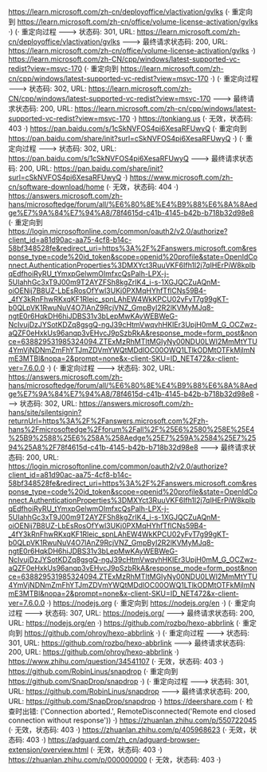 https://learn.microsoft.com/zh-cn/deployoffice/vlactivation/gvlks (· 重定向到 https://learn.microsoft.com/zh-cn/office/volume-license-activation/gvlks ·)
(· 重定向过程 ---> 状态码: 301, URL: https://learn.microsoft.com/zh-cn/deployoffice/vlactivation/gvlks ---> 最终请求状态码: 200, URL: https://learn.microsoft.com/zh-cn/office/volume-license-activation/gvlks ·)
https://learn.microsoft.com/zh-CN/cpp/windows/latest-supported-vc-redist?view=msvc-170 (· 重定向到 https://learn.microsoft.com/zh-cn/cpp/windows/latest-supported-vc-redist?view=msvc-170 ·)
(· 重定向过程 ---> 状态码: 302, URL: https://learn.microsoft.com/zh-CN/cpp/windows/latest-supported-vc-redist?view=msvc-170 ---> 最终请求状态码: 200, URL: https://learn.microsoft.com/zh-cn/cpp/windows/latest-supported-vc-redist?view=msvc-170 ·)
https://tonkiang.us (· 无效，状态码: 403 ·)
https://pan.baidu.com/s/1cSkNVFOS4pi6XesaRFUwyQ (· 重定向到 https://pan.baidu.com/share/init?surl=cSkNVFOS4pi6XesaRFUwyQ ·)
(· 重定向过程 ---> 状态码: 302, URL: https://pan.baidu.com/s/1cSkNVFOS4pi6XesaRFUwyQ ---> 最终请求状态码: 200, URL: https://pan.baidu.com/share/init?surl=cSkNVFOS4pi6XesaRFUwyQ ·)
https://www.microsoft.com/zh-cn/software-download/home (· 无效，状态码: 404 ·)
https://answers.microsoft.com/zh-hans/microsoftedge/forum/all/%E6%80%8E%E4%B9%88%E6%8A%8Aedge%E7%9A%84%E7%94%A8/78f4615d-c41b-4145-b42b-b718b32d98e8 (· 重定向到 https://login.microsoftonline.com/common/oauth2/v2.0/authorize?client_id=a81d90ac-aa75-4cf8-b14c-58bf348528fe&redirect_uri=https%3A%2F%2Fanswers.microsoft.com&response_type=code%20id_token&scope=openid%20profile&state=OpenIdConnect.AuthenticationProperties%3DMXYct3RuuVKF6Ifh1l2j7qIHErPiW8kplbqEdfhoiRyRU_tYmxpGelwmOImfxcQsPalh-LPX-j-5UIahhGc3xT9J00m9T2AYZFSh8kgZrIK4_i-s-1XGJQCZuAQnM-oiOENij7B8UZ-LbEsRosOfYwl3UKj0PXMqHYhfTflCNs59B4-_4fY3kRnFhwRKxqKF1Rleic_spnLAhEW4WkKPCU02yFvT7g99gKT-b0QLpVK1RwuNuV4O7lAnZ9RcjVNZ_GmpByI2R2lKVMyMJq8-ngtE0r6HqkDH6hiJDBS31v3bLepMwKAyWEBWeG-NcIvujDzJYSotKDZq8gsgQ-ngJ39cHtmVwqvhHKIEr3UpjH0mM_G_OCZwz-aQZF0eHxkUs96anqp3vEHvcJ9pSzbRkA&response_mode=form_post&nonce=638829531985324094.ZTExMzRhMTItMGIyNy00NDU0LWI2MmMtYTU4YmVjNDNmZmFhYTJmZDVmYWQtMDdlOC00OWQ1LTlkODMtOTFkMjlmNmE3MTBl&nopa=2&prompt=none&x-client-SKU=ID_NET472&x-client-ver=7.6.0.0 ·)
(· 重定向过程 ---> 状态码: 302, URL: https://answers.microsoft.com/zh-hans/microsoftedge/forum/all/%E6%80%8E%E4%B9%88%E6%8A%8Aedge%E7%9A%84%E7%94%A8/78f4615d-c41b-4145-b42b-b718b32d98e8 ---> 状态码: 302, URL: https://answers.microsoft.com/zh-hans/site/silentsignin?returnUrl=https%3A%2F%2Fanswers.microsoft.com%2Fzh-hans%2Fmicrosoftedge%2Fforum%2Fall%2F%25E6%2580%258E%25E4%25B9%2588%25E6%258A%258Aedge%25E7%259A%2584%25E7%2594%25A8%2F78f4615d-c41b-4145-b42b-b718b32d98e8 ---> 最终请求状态码: 200, URL: https://login.microsoftonline.com/common/oauth2/v2.0/authorize?client_id=a81d90ac-aa75-4cf8-b14c-58bf348528fe&redirect_uri=https%3A%2F%2Fanswers.microsoft.com&response_type=code%20id_token&scope=openid%20profile&state=OpenIdConnect.AuthenticationProperties%3DMXYct3RuuVKF6Ifh1l2j7qIHErPiW8kplbqEdfhoiRyRU_tYmxpGelwmOImfxcQsPalh-LPX-j-5UIahhGc3xT9J00m9T2AYZFSh8kgZrIK4_i-s-1XGJQCZuAQnM-oiOENij7B8UZ-LbEsRosOfYwl3UKj0PXMqHYhfTflCNs59B4-_4fY3kRnFhwRKxqKF1Rleic_spnLAhEW4WkKPCU02yFvT7g99gKT-b0QLpVK1RwuNuV4O7lAnZ9RcjVNZ_GmpByI2R2lKVMyMJq8-ngtE0r6HqkDH6hiJDBS31v3bLepMwKAyWEBWeG-NcIvujDzJYSotKDZq8gsgQ-ngJ39cHtmVwqvhHKIEr3UpjH0mM_G_OCZwz-aQZF0eHxkUs96anqp3vEHvcJ9pSzbRkA&response_mode=form_post&nonce=638829531985324094.ZTExMzRhMTItMGIyNy00NDU0LWI2MmMtYTU4YmVjNDNmZmFhYTJmZDVmYWQtMDdlOC00OWQ1LTlkODMtOTFkMjlmNmE3MTBl&nopa=2&prompt=none&x-client-SKU=ID_NET472&x-client-ver=7.6.0.0 ·)
https://nodejs.org (· 重定向到 https://nodejs.org/en ·)
(· 重定向过程 ---> 状态码: 307, URL: https://nodejs.org/ ---> 最终请求状态码: 200, URL: https://nodejs.org/en ·)
https://github.com/rozbo/hexo-abbrlink (· 重定向到 https://github.com/ohroy/hexo-abbrlink ·)
(· 重定向过程 ---> 状态码: 301, URL: https://github.com/rozbo/hexo-abbrlink ---> 最终请求状态码: 200, URL: https://github.com/ohroy/hexo-abbrlink ·)
https://www.zhihu.com/question/34541107 (· 无效，状态码: 403 ·)
https://github.com/RobinLinus/snapdrop (· 重定向到 https://github.com/SnapDrop/snapdrop ·)
(· 重定向过程 ---> 状态码: 301, URL: https://github.com/RobinLinus/snapdrop ---> 最终请求状态码: 200, URL: https://github.com/SnapDrop/snapdrop ·)
https://deershare.com (· 检查时出错: ('Connection aborted.', RemoteDisconnected('Remote end closed connection without response')) ·)
https://zhuanlan.zhihu.com/p/550722045 (· 无效，状态码: 403 ·)
https://zhuanlan.zhihu.com/p/405968623 (· 无效，状态码: 403 ·)
https://adguard.com/zh_cn/adguard-browser-extension/overview.html (· 无效，状态码: 403 ·)
https://zhuanlan.zhihu.com/p/000000000 (· 无效，状态码: 403 ·)
